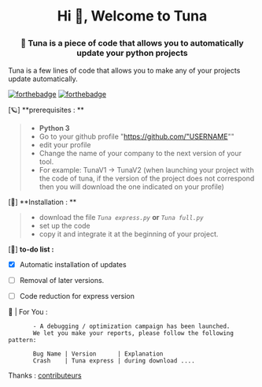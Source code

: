 <h1 align="center">Hi 👋, Welcome to Tuna <p align="left"></h1>
<h3 align="center">🦞 Tuna is a piece of code that allows you to automatically update your python projects </h3>



 Tuna is a few lines of code that allows you to make any of your projects update automatically.

[![forthebadge](http://forthebadge.com/images/badges/made-with-python.svg)](http://python.org)
[![forthebadge](http://forthebadge.com/images/badges/0-percent-optimized.svg)](https://github.com/Nuxhi)


[🪐] **prerequisites : **

> - **Python 3**
> - Go to your github profile "https://github.com/"USERNAME""
> - edit your profile
> - Change the name of your company to the next version of your tool.
> - For example: TunaV1 -> TunaV2 (when launching your project with the code of tuna, if the version of the project does not correspond then you will download the one indicated on your profile)


[🔑] **Installation : **

> - download the file *`Tuna express.py`* **or** *`Tuna full.py`*
> - set up the code
> - copy it and integrate it at the beginning of your project. 


[🍇] **to-do list :**

- [x] Automatic installation of updates
- [ ] Removal of later versions.
- [ ] Code reduction for express version


📣 | For You :

           - A debugging / optimization campaign has been launched.
           We let you make your reports, please follow the following pattern: 
           
           Bug Name | Version      | Explanation
           Crash    | Tuna express | during download .... 


Thanks : [contributeurs](https://github.com/Nuxhi/Tuna/contributors)

